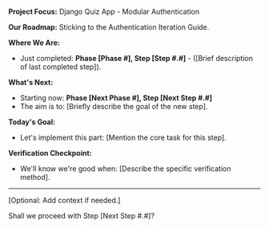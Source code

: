 **Project Focus:** Django Quiz App - Modular Authentication

**Our Roadmap:** Sticking to the Authentication Iteration Guide.

**Where We Are:**

- Just completed: **Phase [Phase #], Step [Step #.#]** - ([Brief description of last completed step]).

**What's Next:**

- Starting now: **Phase [Next Phase #], Step [Next Step #.#]**
- The aim is to: [Briefly describe the goal of the new step].

**Today's Goal:**

- Let's implement this part: [Mention the core task for this step].

**Verification Checkpoint:**

- We'll know we're good when: [Describe the specific verification method].

---

[Optional: Add context if needed.]

Shall we proceed with Step [Next Step #.#]?
